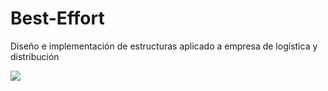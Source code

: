 # Best-Effort
Diseño e implementación de estructuras aplicado a empresa de logística y distribución
<p>
    <image align="center" src="https://visionindustrial.com.mx/wp-content/uploads/2020/08/LOGISTICA-Y-DISTRIBUCION-ch.jpg">
</p>